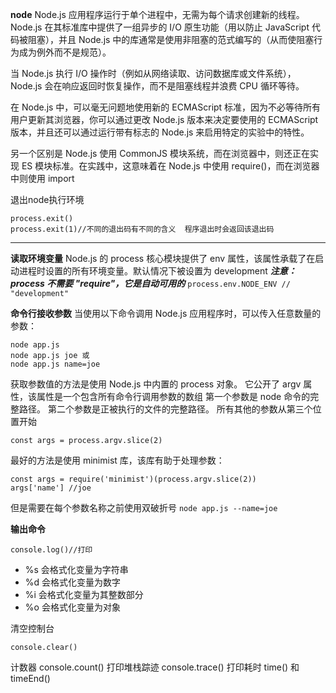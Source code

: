 **node**
Node.js 应用程序运行于单个进程中，无需为每个请求创建新的线程。 Node.js 在其标准库中提供了一组异步的 I/O 原生功能（用以防止 JavaScript 代码被阻塞），并且 Node.js 中的库通常是使用非阻塞的范式编写的（从而使阻塞行为成为例外而不是规范）。

当 Node.js 执行 I/O 操作时（例如从网络读取、访问数据库或文件系统），Node.js 会在响应返回时恢复操作，而不是阻塞线程并浪费 CPU 循环等待。

在 Node.js 中，可以毫无问题地使用新的 ECMAScript 标准，因为不必等待所有用户更新其浏览器，你可以通过更改 Node.js 版本来决定要使用的 ECMAScript 版本，并且还可以通过运行带有标志的 Node.js 来启用特定的实验中的特性。

另一个区别是 Node.js 使用 CommonJS 模块系统，而在浏览器中，则还正在实现 ES 模块标准。在实践中，这意味着在 Node.js 中使用 require()，而在浏览器中则使用 import

退出node执行环境
```
process.exit()
process.exit(1)//不同的退出码有不同的含义  程序退出时会返回该退出码
```
----
**读取环境变量**
Node.js 的 process 核心模块提供了 env 属性，该属性承载了在启动进程时设置的所有环境变量。默认情况下被设置为 development
***注意：process 不需要 "require"，它是自动可用的***
`process.env.NODE_ENV // "development"`

**命令行接收参数**
当使用以下命令调用 Node.js 应用程序时，可以传入任意数量的参数：
```
node app.js
node app.js joe 或
node app.js name=joe
```
获取参数值的方法是使用 Node.js 中内置的 process 对象。
它公开了 argv 属性，该属性是一个包含所有命令行调用参数的数组
第一个参数是 node 命令的完整路径。
第二个参数是正被执行的文件的完整路径。
所有其他的参数从第三个位置开始
```
const args = process.argv.slice(2)
```

最好的方法是使用 minimist 库，该库有助于处理参数：
```
const args = require('minimist')(process.argv.slice(2))
args['name'] //joe
```
但是需要在每个参数名称之前使用双破折号
`node app.js --name=joe`

**输出命令**
```
console.log()//打印
```
- %s 会格式化变量为字符串
- %d 会格式化变量为数字
- %i 会格式化变量为其整数部分
- %o 会格式化变量为对象

清空控制台
```
console.clear()
```
计数器
console.count()
打印堆栈踪迹
console.trace()
打印耗时
time() 和 timeEnd()
